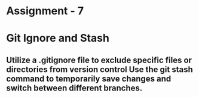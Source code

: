 # Assignment - 7

# Git Ignore and Stash

## Utilize a .gitignore file to exclude specific files or directories from version control Use the git stash command to temporarily save changes and switch between different branches.
